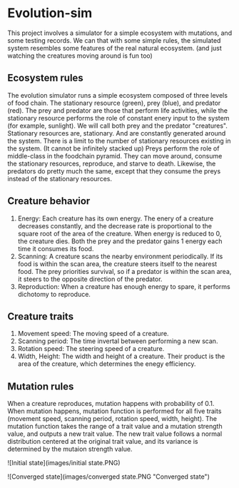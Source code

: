 # Evolution-sim

This project involves a simulator for a  simple ecosystem with mutations, and some testing records. We can that with some simple rules, the simulated system resembles some features of the real natural ecosystem. (and  just watching the creatures moving around is fun too)

## Ecosystem rules

The evolution simulator runs a simple ecosystem composed of three levels of food chain.  The stationary resource (green), prey (blue), and predator (red). The prey and predator are  those that perform life activities, while the stationary resource performs the role of constant enery input to the system (for example, sunlight). We will call both prey and the predator "creatures".
Stationary resources are, stationary. And are constantly generated around the system. There is a limit to the number of stationary resources existing in the system. (It cannot be infinitely stacked up)
Preys perform the role of middle-class in the foodchain pyramid. They can move around, consume the stationary resources, reproduce, and starve to death. Likewise, the predators do pretty much the same, except that they consume the preys instead of the stationary resources.

## Creature behavior

1. Energy: Each creature has its own energy. The enery of a creature decreases constantly, and the decrease rate is proportional to the square root of the area of the creature. When energy is reduced to 0, the creature dies. Both the prey and the predator gains 1 energy each time it consumes its food.
2. Scanning: A creature scans  the nearby environment periodically. If its food is within the scan area, the creature steers itself to the nearest food. The prey priorities survival, so if a predator is within the scan area, it steers to the opposite direction of the predator.
3. Reproduction: When a creature has enough energy to spare, it performs dichotomy to reproduce. 

## Creature traits

1. Movement speed: The moving speed of a creature.
2. Scanning period: The time invertal between performing a new scan.
3. Rotation speed: The steering speed of a creature.
4. Width, Height: The width and height of a creature. Their product is the area of the creature, which determines the enegy efficiency.

## Mutation rules

When a creature reproduces, mutation happens with probability of 0.1. When mutation happens, mutation function is performed for all five traits (movement speed, scanning period, rotation speed, width, height). The mutation function takes the range of a trait value and a mutation strength value, and outputs a new trait value. The new trait value follows a normal distribution centered at the original trait value, and its variance is determined by the mutaion strength value.

![Initial state](images/initial state.PNG)

![Converged state](images/converged state.PNG "Converged state")

